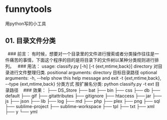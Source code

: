 # funnytools
用python写的小工具

## 01. 目录文件分类
   ### 前言：
        有时候，想要对一个目录里的文件进行搜索或者分类操作往往是一件痛苦的事情，下面这个程序的目的是将目录下的文件树以某种分类规则进行排列。
   ### 用法：
        usage: classify.py [-h] [-t {ext,mtime,back}] directory
        对目录进行文件整理归类.
        positional arguments:
          directory             目标目录路径
        optional arguments:
          -h, --help            show this help message and exit
          -t {ext,mtime,back}, --type {ext,mtime,back}
                                分类方式
       按扩展名分类:
         python classify.py -t ext 目录路径
    ### 效果：
        ├── DS_Store
        ├── bat
        ├── bin
        ├── css
        ├── db
        ├── default
        ├── gif
        ├── gitattributes
        ├── gitignore
        ├── htaccess
        ├── jar
        ├── js
        ├── json
        ├── lib
        ├── log
        ├── md
        ├── php
        ├── plex
        ├── png
        ├── sql
        ├── sublime-project
        ├── sublime-workspace
        ├── tpl
        ├── txt
        ├── xml
        ├── y
        └── yml
